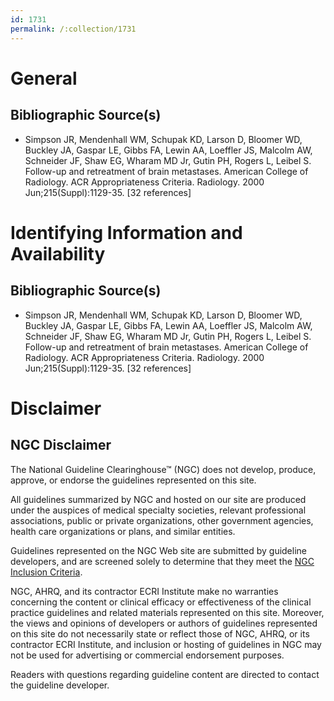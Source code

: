 ```yaml
---
id: 1731
permalink: /:collection/1731
---
```


# General

## Bibliographic Source(s)

- Simpson JR, Mendenhall WM, Schupak KD, Larson D, Bloomer WD, Buckley JA, Gaspar LE, Gibbs FA, Lewin AA, Loeffler JS, Malcolm AW, Schneider JF, Shaw EG, Wharam MD Jr, Gutin PH, Rogers L, Leibel S. Follow-up and retreatment of brain metastases. American College of Radiology. ACR Appropriateness Criteria. Radiology. 2000 Jun;215(Suppl):1129-35. [32 references]

# Identifying Information and Availability

## Bibliographic Source(s)

- Simpson JR, Mendenhall WM, Schupak KD, Larson D, Bloomer WD, Buckley JA, Gaspar LE, Gibbs FA, Lewin AA, Loeffler JS, Malcolm AW, Schneider JF, Shaw EG, Wharam MD Jr, Gutin PH, Rogers L, Leibel S. Follow-up and retreatment of brain metastases. American College of Radiology. ACR Appropriateness Criteria. Radiology. 2000 Jun;215(Suppl):1129-35. [32 references]

# Disclaimer

## NGC Disclaimer

The National Guideline Clearinghouse™ (NGC) does not develop, produce, approve, or endorse the guidelines represented on this site.

All guidelines summarized by NGC and hosted on our site are produced under the auspices of medical specialty societies, relevant professional associations, public or private organizations, other government agencies, health care organizations or plans, and similar entities.

Guidelines represented on the NGC Web site are submitted by guideline developers, and are screened solely to determine that they meet the [NGC Inclusion Criteria](/help-and-about/summaries/inclusion-criteria).

NGC, AHRQ, and its contractor ECRI Institute make no warranties concerning the content or clinical efficacy or effectiveness of the clinical practice guidelines and related materials represented on this site. Moreover, the views and opinions of developers or authors of guidelines represented on this site do not necessarily state or reflect those of NGC, AHRQ, or its contractor ECRI Institute, and inclusion or hosting of guidelines in NGC may not be used for advertising or commercial endorsement purposes.

Readers with questions regarding guideline content are directed to contact the guideline developer.

